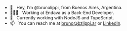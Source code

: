 - 👋 &nbsp; Hey, I’m @brunolippi, from Buenos Aires, Argentina.
- 👨🏻‍💻 &nbsp; Working at Endava as a Back-End Developer.
- 🌱 &nbsp; Currently working with NodeJS and TypeScript.
- 📫 &nbsp; You can reach me at bruno@bzlippi.ar or [LinkedIn](http://linkedin.com/in/brunozlippi/).

<!---
brunolippi/brunolippi is a ✨ special ✨ repository because its `README.md` (this file) appears on your GitHub profile.
You can click the Preview link to take a look at your changes.
--->
